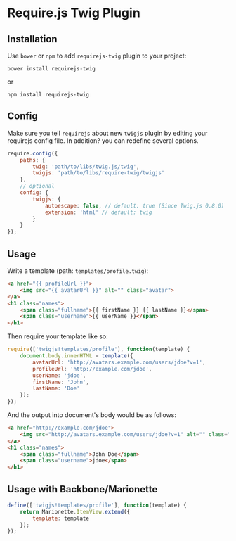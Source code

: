 # Require.js Twig Plugin

## Installation

Use `bower` or `npm` to add `requirejs-twig` plugin to your project:

`bower install requirejs-twig`

or

`npm install requirejs-twig`

## Config

Make sure you tell `requirejs` about new `twigjs` plugin by editing your requirejs config file. In addition? you can
redefine several options.

```js
require.config({
    paths: {
        twig: 'path/to/libs/twig.js/twig',
        twigjs: 'path/to/libs/require-twig/twigjs'
    },
    // optional
    config: {
        twigjs: {
            autoescape: false, // default: true (Since Twig.js 0.8.0)
            extension: 'html' // default: twig
        }
    }
});
```

## Usage

Write a template (path: `templates/profile.twig`):

```html
<a href="{{ profileUrl }}">
    <img src="{{ avatarUrl }}" alt="" class="avatar">
</a>
<h1 class="names">
    <span class="fullname">{{ firstName }} {{ lastName }}</span>
    <span class="username">{{ userName }}</span>
</h1>
```

Then require your template like so:

```js
require(['twigjs!templates/profile'], function(template) {
    document.body.innerHTML = template({
        avatarUrl: 'http://avatars.example.com/users/jdoe?v=1',
        profileUrl: 'http://example.com/jdoe',
        userName: 'jdoe',
        firstName: 'John',
        lastName: 'Doe'
    });
});
```

And the output into document's body would be as follows:

```html
<a href="http://example.com/jdoe">
    <img src="http://avatars.example.com/users/jdoe?v=1" alt="" class="avatar">
</a>
<h1 class="names">
    <span class="fullname">John Doe</span>
    <span class="username">jdoe</span>
</h1>
```

## Usage with Backbone/Marionette

```js
define(['twigjs!templates/profile'], function(template) {
    return Marionette.ItemView.extend({
        template: template
    });
});
```
